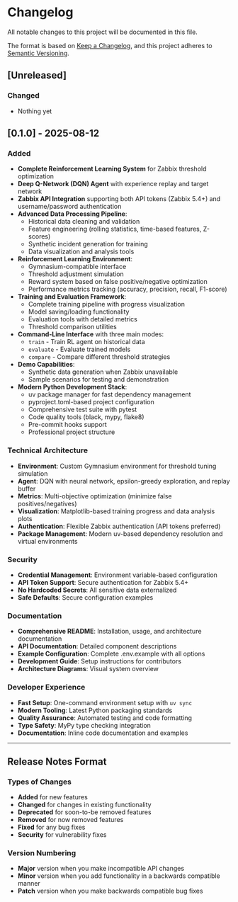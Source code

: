 # Changelog

All notable changes to this project will be documented in this file.

The format is based on [Keep a Changelog](https://keepachangelog.com/en/1.0.0/),
and this project adheres to [Semantic Versioning](https://semver.org/spec/v2.0.0.html).

## [Unreleased]

### Changed
- Nothing yet

## [0.1.0] - 2025-08-12

### Added
- **Complete Reinforcement Learning System** for Zabbix threshold optimization
- **Deep Q-Network (DQN) Agent** with experience replay and target network
- **Zabbix API Integration** supporting both API tokens (Zabbix 5.4+) and username/password authentication
- **Advanced Data Processing Pipeline**:
  - Historical data cleaning and validation
  - Feature engineering (rolling statistics, time-based features, Z-scores)
  - Synthetic incident generation for training
  - Data visualization and analysis tools
- **Reinforcement Learning Environment**:
  - Gymnasium-compatible interface
  - Threshold adjustment simulation
  - Reward system based on false positive/negative optimization
  - Performance metrics tracking (accuracy, precision, recall, F1-score)
- **Training and Evaluation Framework**:
  - Complete training pipeline with progress visualization
  - Model saving/loading functionality
  - Evaluation tools with detailed metrics
  - Threshold comparison utilities
- **Command-Line Interface** with three main modes:
  - `train` - Train RL agent on historical data
  - `evaluate` - Evaluate trained models
  - `compare` - Compare different threshold strategies
- **Demo Capabilities**:
  - Synthetic data generation when Zabbix unavailable
  - Sample scenarios for testing and demonstration
- **Modern Python Development Stack**:
  - uv package manager for fast dependency management
  - pyproject.toml-based project configuration
  - Comprehensive test suite with pytest
  - Code quality tools (black, mypy, flake8)
  - Pre-commit hooks support
  - Professional project structure

### Technical Architecture
- **Environment**: Custom Gymnasium environment for threshold tuning simulation
- **Agent**: DQN with neural network, epsilon-greedy exploration, and replay buffer
- **Metrics**: Multi-objective optimization (minimize false positives/negatives)
- **Visualization**: Matplotlib-based training progress and data analysis plots
- **Authentication**: Flexible Zabbix authentication (API tokens preferred)
- **Package Management**: Modern uv-based dependency resolution and virtual environments

### Security
- **Credential Management**: Environment variable-based configuration
- **API Token Support**: Secure authentication for Zabbix 5.4+
- **No Hardcoded Secrets**: All sensitive data externalized
- **Safe Defaults**: Secure configuration examples

### Documentation
- **Comprehensive README**: Installation, usage, and architecture documentation
- **API Documentation**: Detailed component descriptions
- **Example Configuration**: Complete .env.example with all options
- **Development Guide**: Setup instructions for contributors
- **Architecture Diagrams**: Visual system overview

### Developer Experience
- **Fast Setup**: One-command environment setup with `uv sync`
- **Modern Tooling**: Latest Python packaging standards
- **Quality Assurance**: Automated testing and code formatting
- **Type Safety**: MyPy type checking integration
- **Documentation**: Inline code documentation and examples

---

## Release Notes Format

### Types of Changes
- **Added** for new features
- **Changed** for changes in existing functionality
- **Deprecated** for soon-to-be removed features
- **Removed** for now removed features
- **Fixed** for any bug fixes
- **Security** for vulnerability fixes

### Version Numbering
- **Major** version when you make incompatible API changes
- **Minor** version when you add functionality in a backwards compatible manner
- **Patch** version when you make backwards compatible bug fixes